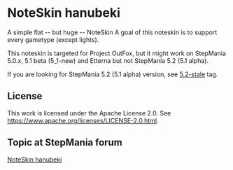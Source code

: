 NoteSkin hanubeki
=================

A simple flat -- but huge -- NoteSkin
A goal of this noteskin is to support every gametype (except lights).

This noteskin is targeted for Project OutFox, but it might work on StepMania 5.0.x, 5.1 beta (5_1-new) and Etterna but not StepMania 5.2 (5.1 alpha).

If you are looking for StepMania 5.2 (5.1 alpha) version, see [5.2-stale](https://github.com/hanubeki/noteskin-hanubeki/tree/5.2-stale) tag.

License
-------

This work is licensed under the Apache License 2.0.
See https://www.apache.org/licenses/LICENSE-2.0.html.

Topic at StepMania forum
------------------------

[NoteSkin hanubeki](http://www.stepmania.com/forums/themes/show/4557)

